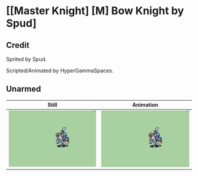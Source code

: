# [\[Master Knight\] \[M\] Bow Knight by Spud]

## Credit

Sprited by Spud.

Scripted/Animated by HyperGammaSpaces.
	
## Unarmed

| Still | Animation |
| :---: | :-------: |
| ![Unarmed still](./Unarmed_000.png) | ![Unarmed animation](./Unarmed.gif) |
